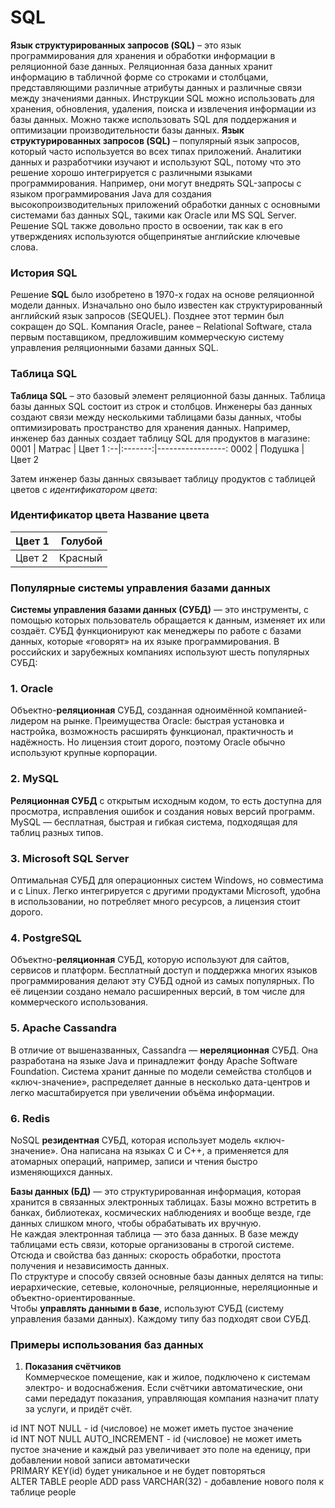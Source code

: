# SQL
**Язык структурированных запросов (SQL)** – это язык программирования для хранения и обработки информации в реляционной базе данных. Реляционная база данных хранит информацию в табличной форме со строками и столбцами, представляющими различные атрибуты данных и различные связи между значениями данных. Инструкции SQL можно использовать для хранения, обновления, удаления, поиска и извлечения информации из базы данных. Можно также использовать SQL для поддержания и оптимизации производительности базы данных.
**Язык структурированных запросов (SQL)** – популярный язык запросов, который часто используется во всех типах приложений. Аналитики данных и разработчики изучают и используют SQL, потому что это решение хорошо интегрируется с различными языками программирования. Например, они могут внедрять SQL-запросы с языком программирования Java для создания высокопроизводительных приложений обработки данных с основными системами баз данных SQL, такими как Oracle или MS SQL Server. Решение SQL также довольно просто в освоении, так как в его утверждениях используются общепринятые английские ключевые слова.
### История SQL 
Решение **SQL** было изобретено в 1970-х годах на основе реляционной модели данных. Изначально оно было известен как структурированный английский язык запросов (SEQUEL). Позднее этот термин был сокращен до SQL. Компания Oracle, ранее – Relational Software, стала первым поставщиком, предложившим коммерческую систему управления реляционными базами данных SQL.
### Таблица SQL
**Таблица SQL** – это базовый элемент реляционной базы данных. Таблица базы данных SQL состоит из строк и столбцов. Инженеры баз данных создают связи между несколькими таблицами базы данных, чтобы оптимизировать пространство для хранения данных.
Например, инженер баз данных создает таблицу SQL для продуктов в магазине: 
0001 | Матрас | Цвет 1 
:--|:-------:|-----------------:
0002 | Подушка | Цвет 2

Затем инженер базы данных связывает таблицу продуктов с таблицей цветов с *идентификатором цвета*:
### Идентификатор цвета Название цвета 
Цвет 1 | Голубой 
:--|-----------------:
Цвет 2 | Красный

### Популярные системы управления базами данных   
**Системы управления базами данных (СУБД)** — это инструменты, с помощью которых пользователь обращается к данным, изменяет их или создаёт. СУБД функционируют как менеджеры по работе с базами данных, которые «говорят» на их языке программирования. В российских и зарубежных компаниях используют шесть популярных СУБД:
### 1. Oracle
Объектно-**реляционная** СУБД, созданная одноимённой компанией-лидером на рынке. Преимущества Oracle: быстрая установка и настройка, возможность расширять функционал, практичность и надёжность. Но лицензия стоит дорого, поэтому Oracle обычно используют крупные корпорации.
### 2. MySQL  
**Реляционная СУБД** с открытым исходным кодом, то есть доступна для просмотра, исправления ошибок и создания новых версий программ. MySQL — бесплатная, быстрая и гибкая система, подходящая для таблиц разных типов.  
### 3. Microsoft SQL Server  
Оптимальная СУБД для операционных систем Windows, но совместима и с Linux. Легко интегрируется с другими продуктами Microsoft, удобна в использовании, но потребляет много ресурсов, а лицензия стоит дорого.   
### 4. PostgreSQL   
Объектно-**реляционная** СУБД, которую используют для сайтов, сервисов и платформ. Бесплатный доступ и поддержка многих языков программирования делают эту СУБД одной из самых популярных. По её лицензии создано немало расширенных версий, в том числе для коммерческого использования.   
### 5. Apache Cassandra   
В отличие от вышеназванных, Cassandra — **нереляционная** СУБД. Она разработана на языке Java и принадлежит фонду Apache Software Foundation. Система хранит данные по модели семейства столбцов и «ключ-значение», распределяет данные в несколько дата-центров и легко масштабируется при увеличении объёма информации.   
### 6. Redis   
NoSQL **резидентная** СУБД, которая использует модель «ключ-значение». Она написана на языках C и C++, а применяется для атомарных операций, например, записи и чтения быстро изменяющихся данных.   

**Базы данных (БД)** — это структурированная информация, которая хранится в связанных электронных таблицах. Базы можно встретить в банках, библиотеках, космических наблюдениях и вообще везде, где данных слишком много, чтобы обрабатывать их вручную.   
Не каждая электронная таблица — это база данных. В базе между таблицами есть связи, которые организованы в строгой системе. Отсюда и свойства баз данных: скорость обработки, простота получения и независимость данных.   
По структуре и способу связей основные базы данных делятся на типы: иерархические, сетевые, колоночные, реляционные, нереляционные и объектно-ориентированные.   
Чтобы **управлять данными в базе**, используют СУБД (систему управления базами данных). Каждому типу баз подходят свои СУБД.   
### Примеры использования баз данных   
1. **Показания счётчиков**      
Коммерческое помещение, как и жилое, подключено к системам электро- и водоснабжения. Если счётчики автоматические, они сами передадут показания, управляющая компания назначит плату за услуги, и придёт счёт.   


id INT NOT NULL - id (числовое) не может иметь пустое значение   
id INT NOT NULL AUTO_INCREMENT - id (числовое) не может иметь пустое значение и каждый раз увеличивает это поле на еденицу, при добавлении новой записи автоматически    
PRIMARY KEY(id) будет уникальное и не будет повторяться    
ALTER TABLE people ADD pass VARCHAR(32) - добавление нового поля к таблице people
